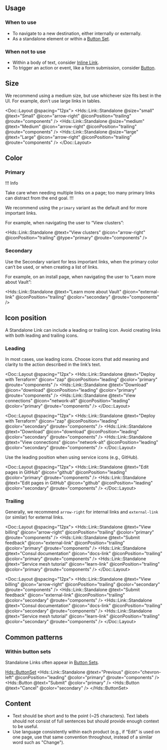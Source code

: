## Usage

### When to use

- To navigate to a new destination, either internally or externally.
- As a standalone element or within a [Button Set](/components/button-set).

### When not to use

- Within a body of text, consider [Inline Link](/components/link/inline).
- To trigger an action or event, like a form submission, consider [Button](/components/button).

## Size

We recommend using a medium size, but use whichever size fits best in the UI. For example, don’t use large links in tables.

<Doc::Layout @spacing="12px">
  <Hds::Link::Standalone @size="small" @text="Small" @icon="arrow-right" @iconPosition="trailing" @route="components" />
  <Hds::Link::Standalone @size="medium" @text="Medium" @icon="arrow-right" @iconPosition="trailing" @route="components" />
  <Hds::Link::Standalone @size="large" @text="Large" @icon="arrow-right" @iconPosition="trailing" @route="components" />
</Doc::Layout>

## Color

### Primary

!!! Info

Take care when needing multiple links on a page; too many primary links can distract from the end goal.
!!!

We recommend using the `primary` variant as the default and for more important links.

For example, when navigating the user to “View clusters”:

<Hds::Link::Standalone @text="View clusters" @icon="arrow-right" @iconPosition="trailing" @type="primary" @route="components" />

### Secondary

Use the Secondary variant for less important links, when the primary color can’t be used, or when creating a list of links.

For example, on an install page, when navigating the user to “Learn more about Vault”:

<Hds::Link::Standalone @text="Learn more about Vault" @icon="external-link" @iconPosition="trailing" @color="secondary" @route="components" />

## Icon position

A Standalone Link can include a leading or trailing icon. Avoid creating links with both leading and trailing icons.

### Leading

In most cases, use leading icons. Choose icons that add meaning and clarity to the action described in the link’s text.

<Doc::Layout @spacing="12px">
  <Hds::Link::Standalone @text="Deploy with Terraform" @icon="zap" @iconPosition="leading" @color="primary" @route="components" />
  <Hds::Link::Standalone @text="Download" @icon="download" @iconPosition="leading" @color="primary" @route="components" />
  <Hds::Link::Standalone @text="View connections" @icon="network-alt" @iconPosition="leading" @color="primary" @route="components" />
</Doc::Layout>

<Doc::Layout @spacing="12px">
  <Hds::Link::Standalone @text="Deploy with Terraform" @icon="zap" @iconPosition="leading" @color="secondary" @route="components" />
  <Hds::Link::Standalone @text="Download" @icon="download" @iconPosition="leading" @color="secondary" @route="components" />
  <Hds::Link::Standalone @text="View connections" @icon="network-alt" @iconPosition="leading" @color="secondary" @route="components" />
</Doc::Layout>

Use the leading position when using service icons (e.g., GitHub).

<Doc::Layout @spacing="12px">
  <Hds::Link::Standalone @text="Edit pages in GitHub" @icon="github" @iconPosition="leading" @color="primary" @route="components" />
  <Hds::Link::Standalone @text="Edit pages in GitHub" @icon="github" @iconPosition="leading" @color="secondary" @route="components" />
</Doc::Layout>

### Trailing

Generally, we recommend `arrow-right` for internal links and `external-link` (or similar) for external links. 

<Doc::Layout @spacing="12px">
  <Hds::Link::Standalone @text="View billing" @icon="arrow-right" @iconPosition="trailing" @color="primary" @route="components" />
  <Hds::Link::Standalone @text="Submit feedback" @icon="external-link" @iconPosition="trailing" @color="primary" @route="components" />
  <Hds::Link::Standalone @text="Consul documentation" @icon="docs-link" @iconPosition="trailing" @color="primary" @route="components" />
  <Hds::Link::Standalone @text="Service mesh tutorial" @icon="learn-link" @iconPosition="trailing" @color="primary" @route="components" />
</Doc::Layout>

<Doc::Layout @spacing="12px">
  <Hds::Link::Standalone @text="View billing" @icon="arrow-right" @iconPosition="trailing" @color="secondary" @route="components" />
  <Hds::Link::Standalone @text="Submit feedback" @icon="external-link" @iconPosition="trailing" @color="secondary" @route="components" />
  <Hds::Link::Standalone @text="Consul documentation" @icon="docs-link" @iconPosition="trailing" @color="secondary" @route="components" />
  <Hds::Link::Standalone @text="Service mesh tutorial" @icon="learn-link" @iconPosition="trailing" @color="secondary" @route="components" />
</Doc::Layout>

## Common patterns

### Within button sets

Standalone Links often appear in [Button Sets](/components/button-set).

<Hds::ButtonSet>
  <Hds::Link::Standalone @text="Previous" @icon="chevron-left" @iconPosition="leading" @color="primary" @route="components" />
  <Hds::Button @text="Submit" @color="primary" />
  <Hds::Button @text="Cancel" @color="secondary" />
</Hds::ButtonSet>

## Content

- Text should be short and to the point (~25 characters). Text labels should not consist of full sentences but should provide enough context to be useful.
- Use language consistently within each product (e.g., if “Edit” is used on one page, use that same convention throughout, instead of a similar word such as "Change").
